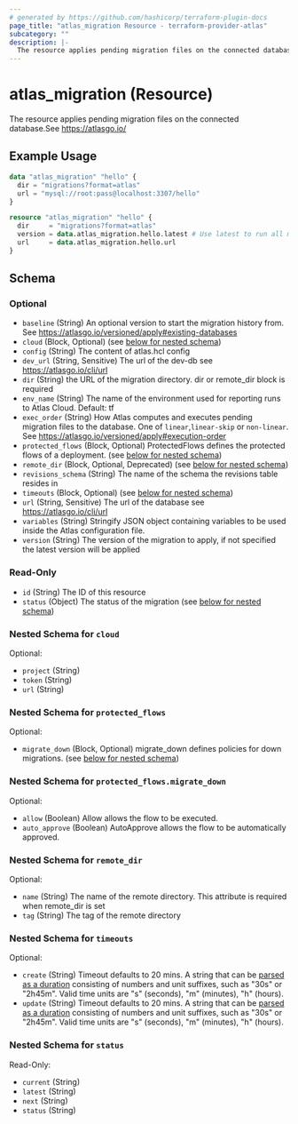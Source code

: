 ```yaml
---
# generated by https://github.com/hashicorp/terraform-plugin-docs
page_title: "atlas_migration Resource - terraform-provider-atlas"
subcategory: ""
description: |-
  The resource applies pending migration files on the connected database.See https://atlasgo.io/
---
```


# atlas_migration (Resource)

The resource applies pending migration files on the connected database.See https://atlasgo.io/

## Example Usage

```terraform
data "atlas_migration" "hello" {
  dir = "migrations?format=atlas"
  url = "mysql://root:pass@localhost:3307/hello"
}

resource "atlas_migration" "hello" {
  dir     = "migrations?format=atlas"
  version = data.atlas_migration.hello.latest # Use latest to run all migrations
  url     = data.atlas_migration.hello.url
}
```

<!-- schema generated by tfplugindocs -->
## Schema

### Optional

- `baseline` (String) An optional version to start the migration history from. See https://atlasgo.io/versioned/apply#existing-databases
- `cloud` (Block, Optional) (see [below for nested schema](#nestedblock--cloud))
- `config` (String) The content of atlas.hcl config
- `dev_url` (String, Sensitive) The url of the dev-db see https://atlasgo.io/cli/url
- `dir` (String) the URL of the migration directory. dir or remote_dir block is required
- `env_name` (String) The name of the environment used for reporting runs to Atlas Cloud. Default: tf
- `exec_order` (String) How Atlas computes and executes pending migration files to the database. One of `linear`,`linear-skip` or `non-linear`. See https://atlasgo.io/versioned/apply#execution-order
- `protected_flows` (Block, Optional) ProtectedFlows defines the protected flows of a deployment. (see [below for nested schema](#nestedblock--protected_flows))
- `remote_dir` (Block, Optional, Deprecated) (see [below for nested schema](#nestedblock--remote_dir))
- `revisions_schema` (String) The name of the schema the revisions table resides in
- `timeouts` (Block, Optional) (see [below for nested schema](#nestedblock--timeouts))
- `url` (String, Sensitive) The url of the database see https://atlasgo.io/cli/url
- `variables` (String) Stringify JSON object containing variables to be used inside the Atlas configuration file.
- `version` (String) The version of the migration to apply, if not specified the latest version will be applied

### Read-Only

- `id` (String) The ID of this resource
- `status` (Object) The status of the migration (see [below for nested schema](#nestedatt--status))

<a id="nestedblock--cloud"></a>
### Nested Schema for `cloud`

Optional:

- `project` (String)
- `token` (String)
- `url` (String)


<a id="nestedblock--protected_flows"></a>
### Nested Schema for `protected_flows`

Optional:

- `migrate_down` (Block, Optional) migrate_down defines policies for down migrations. (see [below for nested schema](#nestedblock--protected_flows--migrate_down))

<a id="nestedblock--protected_flows--migrate_down"></a>
### Nested Schema for `protected_flows.migrate_down`

Optional:

- `allow` (Boolean) Allow allows the flow to be executed.
- `auto_approve` (Boolean) AutoApprove allows the flow to be automatically approved.



<a id="nestedblock--remote_dir"></a>
### Nested Schema for `remote_dir`

Optional:

- `name` (String) The name of the remote directory. This attribute is required when remote_dir is set
- `tag` (String) The tag of the remote directory


<a id="nestedblock--timeouts"></a>
### Nested Schema for `timeouts`

Optional:

- `create` (String) Timeout defaults to 20 mins. A string that can be [parsed as a duration](https://pkg.go.dev/time#ParseDuration) consisting of numbers and unit suffixes, such as "30s" or "2h45m". Valid time units are "s" (seconds), "m" (minutes), "h" (hours).
- `update` (String) Timeout defaults to 20 mins. A string that can be [parsed as a duration](https://pkg.go.dev/time#ParseDuration) consisting of numbers and unit suffixes, such as "30s" or "2h45m". Valid time units are "s" (seconds), "m" (minutes), "h" (hours).


<a id="nestedatt--status"></a>
### Nested Schema for `status`

Read-Only:

- `current` (String)
- `latest` (String)
- `next` (String)
- `status` (String)
